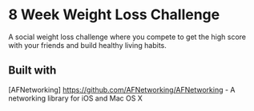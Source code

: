 # 8 Week Weight Loss Challenge
A social weight loss challenge where you compete to get the high score with your friends and build healthy living habits.

## Built with
[AFNetworking] https://github.com/AFNetworking/AFNetworking - A networking library for iOS and Mac OS X
